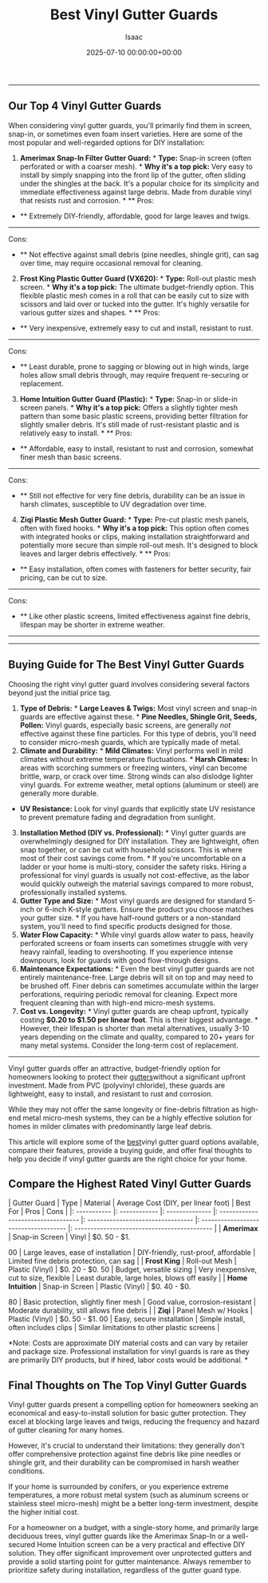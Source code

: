 ﻿---
title: Best Vinyl Gutter Guards
description: Vinyl gutter guards offer an attractive, budget-friendly option for homeowners looking to protect their gutters without a significant upfront investment.
slug: /best-vinyl-gutter-guards/
date: 2025-07-10 00:00:00+00:00
lastmod: 2025-07-10 00:00:00+03:00
author: Isaac
categories:

- Gutters

- Gutter Guards
tags:

- gutters

- best

- vinyl
layout: post
---
---

## Our Top 4 Vinyl Gutter Guards
When considering vinyl gutter guards, you'll primarily find them in screen, snap-in, or sometimes even foam insert varieties. Here are some of the most popular and well-regarded options for DIY installation:
1. **Amerimax Snap-In Filter Gutter Guard:** * **Type:** Snap-in screen (often perforated or with a coarser mesh). * **Why it's a top pick:** Very easy to install by simply snapping into the front lip of the gutter, often sliding under the shingles at the back. It's a popular choice for its simplicity and immediate effectiveness against large debris. Made from durable vinyl that resists rust and corrosion. * **
Pros:

- ** Extremely DIY-friendly, affordable, good for large leaves and twigs.

* **
Cons:

- ** Not effective against small debris (pine needles, shingle grit), can sag over time, may require occasional removal for cleaning.

2. **Frost King Plastic Gutter Guard (VX620):** * **Type:** Roll-out plastic mesh screen. * **Why it's a top pick:** The ultimate budget-friendly option. This flexible plastic mesh comes in a roll that can be easily cut to size with scissors and laid over or tucked into the gutter. It's highly versatile for various gutter sizes and shapes. * **
Pros:

- ** Very inexpensive, extremely easy to cut and install, resistant to rust.

* **
Cons:

- ** Least durable, prone to sagging or blowing out in high winds, large holes allow small debris through, may require frequent re-securing or replacement.

3. **Home Intuition Gutter Guard (Plastic):** * **Type:** Snap-in or slide-in screen panels. * **Why it's a top pick:** Offers a slightly tighter mesh pattern than some basic plastic screens, providing better filtration for slightly smaller debris. It's still made of rust-resistant plastic and is relatively easy to install. * **
Pros:

- ** Affordable, easy to install, resistant to rust and corrosion, somewhat finer mesh than basic screens.

* **
Cons:

- ** Still not effective for very fine debris, durability can be an issue in harsh climates, susceptible to UV degradation over time.

4. **Ziqi Plastic Mesh Gutter Guard:** * **Type:** Pre-cut plastic mesh panels, often with fixed hooks. * **Why it's a top pick:** This option often comes with integrated hooks or clips, making installation straightforward and potentially more secure than simple roll-out mesh. It's designed to block leaves and larger debris effectively. * **
Pros:

- ** Easy installation, often comes with fasteners for better security, fair pricing, can be cut to size.

* **
Cons:

- ** Like other plastic screens, limited effectiveness against fine debris, lifespan may be shorter in extreme weather.

---
---

## Buying Guide for The Best Vinyl Gutter Guards
Choosing the right vinyl gutter guard involves considering several factors beyond just the initial price tag.
1.  **Type of Debris:** * **Large Leaves & Twigs:** Most vinyl screen and snap-in guards are effective against these. * **Pine Needles, Shingle Grit, Seeds, Pollen:** Vinyl guards, especially basic screens, are generally *not* effective against these fine particles. For this type of debris, you'll need to consider micro-mesh guards, which are typically made of metal.
2. **Climate and Durability:** * **Mild Climates:** Vinyl performs well in mild climates without extreme temperature fluctuations. * **Harsh Climates:** In areas with scorching summers or freezing winters, vinyl can become brittle, warp, or crack over time. Strong winds can also dislodge lighter vinyl guards. For extreme weather, metal options (aluminum or steel) are generally more durable.

* **UV Resistance:** Look for vinyl guards that explicitly state UV resistance to prevent premature fading and degradation from sunlight.
3. **Installation Method (DIY vs. Professional):** * Vinyl gutter guards are overwhelmingly designed for DIY installation. They are lightweight, often snap together, or can be cut with household scissors. This is where most of their cost savings come from. * If you're uncomfortable on a ladder or your home is multi-story, consider the safety risks.
Hiring a professional for vinyl guards is usually not cost-effective, as the labor would quickly outweigh the material savings compared to more robust, professionally installed systems.
4.  **Gutter Type and Size:** * Most vinyl guards are designed for standard 5-inch or 6-inch K-style gutters. Ensure the product you choose matches your gutter size. * If you have half-round gutters or a non-standard system, you'll need to find specific products designed for those.
5.  **Water Flow Capacity:** * While vinyl guards allow water to pass, heavily perforated screens or foam inserts can sometimes struggle with very heavy rainfall, leading to overshooting. If you experience intense downpours, look for guards with good flow-through designs.
6.  **Maintenance Expectations:** * Even the best vinyl gutter guards are not entirely maintenance-free. Large debris will sit on top and may need to be brushed off. Finer debris can sometimes accumulate within the larger perforations, requiring periodic removal for cleaning. Expect more frequent cleaning than with high-end micro-mesh systems.
7.  **Cost vs. Longevity:** * Vinyl gutter guards are cheap upfront, typically costing **$0.20 to $1.50 per linear foot**. This is their biggest advantage. * However, their lifespan is shorter than metal alternatives, usually 3-10 years depending on the climate and quality, compared to 20+ years for many metal systems. Consider the long-term cost of replacement.
---

Vinyl gutter guards offer an attractive, budget-friendly option for homeowners looking to protect their [gutters](https://pestpolicy.com/best-aluminum-gutter-guards/)without a significant upfront investment. Made from PVC (polyvinyl chloride), these guards are lightweight, easy to install, and resistant to rust and corrosion.

While they may not offer the same longevity or fine-debris filtration as high-end metal micro-mesh systems, they can be a highly effective solution for homes in milder climates with predominantly large leaf debris.

This article will explore some of the [best](https://pestpolicy.com/best-foam-gutter-guards/)vinyl gutter guard options available, compare their features, provide a buying guide, and offer final thoughts to help you decide if vinyl gutter guards are the right choice for your home.

##  Compare the Highest Rated Vinyl Gutter Guards

| Gutter Guard | Type | Material | Average Cost (DIY, per linear foot) | Best For | Pros | Cons | |: ----------- |: ------------ |: -------------- |: ---------------------------------- |: --------------------------------- |: ------------------------------------ |: ------------------------------------------- | | **Amerimax** | Snap-in Screen | Vinyl | $0. 50 - $1.

00 | Large leaves, ease of installation | DIY-friendly, rust-proof, affordable | Limited fine debris protection, can sag | | **Frost King** | Roll-out Mesh | Plastic (Vinyl) | $0. 20 - $0. 50 | Budget, versatile sizing | Very inexpensive, cut to size, flexible | Least durable, large holes, blows off easily | | **Home Intuition** | Snap-in Screen | Plastic (Vinyl) | $0. 40 - $0.

80 | Basic protection, slightly finer mesh | Good value, corrosion-resistant | Moderate durability, still allows fine debris | | **Ziqi** | Panel Mesh w/ Hooks | Plastic (Vinyl) | $0. 50 - $1. 00 | Easy, secure installation | Simple install, often includes clips | Similar limitations to other plastic screens |

*Note: Costs are approximate DIY material costs and can vary by retailer and package size. Professional installation for vinyl guards is rare as they are primarily DIY products, but if hired, labor costs would be additional. *

##  Final Thoughts on The Top Vinyl Gutter Guards

Vinyl gutter guards present a compelling option for homeowners seeking an economical and easy-to-install solution for basic gutter protection. They excel at blocking large leaves and twigs, reducing the frequency and hazard of gutter cleaning for many homes.

However, it's crucial to understand their limitations: they generally don't offer comprehensive protection against fine debris like pine needles or shingle grit, and their durability can be compromised in harsh weather conditions.

If your home is surrounded by conifers, or you experience extreme temperatures, a more robust metal system (such as aluminum screens or stainless steel micro-mesh) might be a better long-term investment, despite the higher initial cost.

For a homeowner on a budget, with a single-story home, and primarily large deciduous trees, vinyl gutter guards like the Amerimax Snap-In or a well-secured Home Intuition screen can be a very practical and effective DIY solution. They offer significant improvement over unprotected gutters and provide a solid starting point for gutter maintenance. Always remember to prioritize safety during installation, regardless of the gutter guard type.
